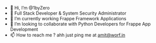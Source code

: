 - 👋 Hi, I’m @1byZero
- 👀 Full Stack Developer & System Security Administrator 
- 🌱 I’m currently working Frappe Framework Applications
- 💞️ I’m looking to collaborate with Python Developers for Frappe App Development 
- 📫 How to reach me ? ahh just ping me at amit@worf.in

<!---
1byZero/1byZero is a ✨ special ✨ repository because its `README.md` (this file) appears on your GitHub profile.
You can click the Preview link to take a look at your changes.
--->
